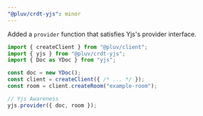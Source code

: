 ```yaml
---
"@pluv/crdt-yjs": minor
---
```


Added a `provider` function that satisfies Yjs's provider interface.

```ts
import { createClient } from "@pluv/client";
import { yjs } from "@pluv/crdt-yjs";
import { Doc as YDoc } from "yjs";

const doc = new YDoc();
const client = createClient({ /* ... */ });
const room = client.createRoom("example-room");

// Yjs Awareness
yjs.provider({ doc, room });
```
